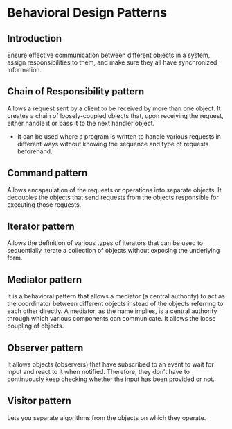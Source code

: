 # Behavioral Design Patterns


## Introduction
Ensure effective communication between different objects in a system, assign responsibilities to them, and make sure they all have synchronized information.

## Chain of Responsibility pattern
Allows a request sent by a client to be received by more than one object. It creates a chain of loosely-coupled objects that, upon receiving the request, either handle it or pass it to the next handler object.

- It can be used where a program is written to handle various requests in different ways without knowing the sequence and type of requests beforehand. 

## Command pattern
Allows encapsulation of the requests or operations into separate objects. It decouples the objects that send requests from the objects responsible for executing those requests.

## Iterator pattern
Allows the definition of various types of iterators that can be used to sequentially iterate a collection of objects without exposing the underlying form.

## Mediator pattern
It is a behavioral pattern that allows a mediator (a central authority) to act as the coordinator between different objects instead of the objects referring to each other directly. A mediator, as the name implies, is a central authority through which various components can communicate. It allows the loose coupling of objects.

## Observer pattern
It allows objects (observers) that have subscribed to an event to wait for input and react to it when notified. Therefore, they don’t have to continuously keep checking whether the input has been provided or not. 

## Visitor pattern
Lets you separate algorithms from the objects on which they operate.

